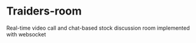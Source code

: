 # Traiders-room 

Real-time video call and chat-based stock discussion room implemented with websocket